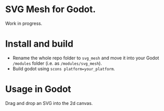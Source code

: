 # SVG Mesh for Godot.

Work in progress.

# Install and build

- Rename the whole repo folder to `svg_mesh` and move it into your Godot `/modules` folder (i.e. as `/modules/svg_mesh`).
- Build godot using `scons platform=your_platform`.

# Usage in Godot

Drag and drop an SVG into the 2d canvas.
